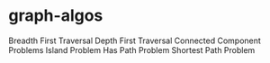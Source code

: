 # graph-algos
Breadth First Traversal
Depth First Traversal
Connected Component Problems
Island Problem
Has Path Problem
Shortest Path Problem